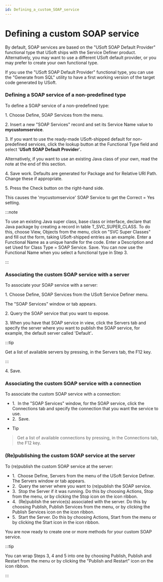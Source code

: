 ```yaml
---
id: Defining_a_custom_SOAP_service
---
```


# Defining a custom SOAP service

By default, SOAP services are based on the "USoft SOAP Default Provider" functional type that USoft ships with the Service Definer product. Alternatively, you may want to use a different USoft default provider, or you may prefer to create your own functional type.

If you use the "USoft SOAP Default Provider" functional type, you can use the "Generate from SQL" utility to have a first working version of the target code generated by USoft.

### Defining a SOAP service of a non-predefined type

To define a SOAP service of a non-predefined type:

1. Choose Define, SOAP Services from the menu.

2. Insert a new "SOAP Services" record and set its Service Name value to **mycustomservice**.

3. If you want to use the ready-made USoft-shipped default for non-predefined services, click the lookup button at the Functional Type field and select '**USoft SOAP Default Provider**'**.**    

Alternatively, if you want to use an existing Java class of your own, read the note at the end of this section.

4. Save work. Defaults are generated for Package and for Relative URI Path. Change these if appropriate.

5. Press the Check button on the right-hand side.

This causes the 'mycustomservice' SOAP Service to get the Correct = Yes setting.


:::note

To use an existing Java super class, base class or interface, declare that Java package by creating a record in table T_SVC_SUPER_CLASS. To do this, choose View, Objects from the menu, click on "SVC Super Classes" and fill out the form, taking USoft-shipped entries as an example. Enter a Functional Name as a unique handle for the code. Enter a Description and set Used for Class Type = SOAP Service. Save. You can now use the Functional Name when you select a functional type in Step 3.

:::

### Associating the custom SOAP service with a server

To associate your SOAP service with a server:

1. Choose Define, SOAP Services from the USoft Service Definer menu.

The "SOAP Services" window or tab appears.

2. Query the SOAP service that you want to expose.

3. When you have that SOAP service in view, click the Servers tab and specify the server where you want to publish the SOAP service, for example, the default server called 'Default'**.**


:::tip

Get a list of available servers by pressing, in the Servers tab, the F12 key.

:::

4. Save.

### Associating the custom SOAP service with a connection

To associate the custom SOAP service with a connection:

- 1.  In the "SOAP Services" window, for the SOAP service, click the Connections tab and specify the connection that you want the service to use.
- 2.  Save.
- > [!TIP]
> Get a list of available connections by pressing, in the Connections tab, the F12 key.



### (Re)publishing the custom SOAP service at the server

To (re)publish the custom SOAP service at the server:

- 1.  Choose Define, Servers from the menu of the USoft Service Definer. The Servers window or tab appears.
- 2.  Query the server where you want to (re)publish the SOAP service.
- 3.  Stop the Server if it was running. Do this by choosing Actions, Stop from the menu, or by clicking the Stop icon on the icon ribbon.
- 4.  (Re)publish the service(s) associated with the server. Do this by choosing Publish, Publish Services from the menu, or by clicking the Publish Services icon on the icon ribbon.
- 5.  Start the Server. Do this by choosing Actions, Start from the menu or by clicking the Start icon in the icon ribbon.

You are now ready to create one or more methods for your custom SOAP service.


:::tip

You can wrap Steps 3, 4 and 5 into one by choosing Publish, Publish and Restart from the menu or by clicking the "Publish and Restart" icon on the icon ribbon.

:::

